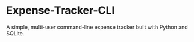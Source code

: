# Expense-Tracker-CLI
A simple, multi-user command-line expense tracker built with Python and SQLite.
